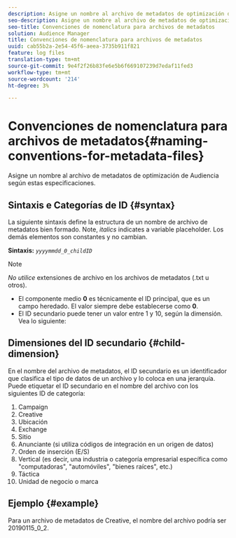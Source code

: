 ```yaml
---
description: Asigne un nombre al archivo de metadatos de optimización de Audiencia según estas especificaciones.
seo-description: Asigne un nombre al archivo de metadatos de optimización de Audiencia según estas especificaciones.
seo-title: Convenciones de nomenclatura para archivos de metadatos
solution: Audience Manager
title: Convenciones de nomenclatura para archivos de metadatos
uuid: cab55b2a-2e54-45f6-aeea-3735b911f821
feature: log files
translation-type: tm+mt
source-git-commit: 9e4f2f26b83fe6e5b6f669107239d7edaf11fed3
workflow-type: tm+mt
source-wordcount: '214'
ht-degree: 3%

---
```



# Convenciones de nomenclatura para archivos de metadatos{#naming-conventions-for-metadata-files}

Asigne un nombre al archivo de metadatos de optimización de Audiencia según estas especificaciones.

## Sintaxis e Categorías de ID {#syntax}

La siguiente sintaxis define la estructura de un nombre de archivo de metadatos bien formado. Note, *italics* indicates a variable placeholder. Los demás elementos son constantes y no cambian.

**Sintaxis:** *`yyyymmdd_0_childID`*

>[!NOTE]
>
>*No utilice* extensiones de archivo en los archivos de metadatos (.txt u otros).

<!--In the name syntax, you'll notice a parent ID variable. Don't confuse it with the parent ID used in the [metadata file contents](../../../reporting/audience-optimization-reports/metadata-files-intro/metadata-file-contents.md). These 2 variables seem similar, but they represent different things:-->

* El componente medio **0** es técnicamente el ID principal, que es un campo heredado. El valor siempre debe establecerse como **0**.
* El ID secundario puede tener un valor entre 1 y 10, según la dimensión. Vea lo siguiente:

## Dimensiones del ID secundario {#child-dimension}

En el nombre del archivo de metadatos, el ID secundario es un identificador que clasifica el tipo de datos de un archivo y lo coloca en una jerarquía. Puede etiquetar el ID secundario en el nombre del archivo con los siguientes ID de categoría:

1. Campaign
1. Creative
1. Ubicación
1. Exchange
1. Sitio
1. Anunciante (si utiliza códigos de integración en un origen [](../../../features/manage-datasources.md#details)de datos)
1. Orden de inserción (E/S)
1. Vertical (es decir, una industria o categoría empresarial específica como &quot;computadoras&quot;, &quot;automóviles&quot;, &quot;bienes raíces&quot;, etc.)
1. Táctica
1. Unidad de negocio o marca

## Ejemplo {#example}

Para un archivo de metadatos de Creative, el nombre del archivo podría ser 20190115_0_2.

<!--Let's take a look at how you would use these IDs in a metadata file name. As an example, say your data file consists of campaign creatives. In this case, the campaign is a parent object and the creatives are child objects because they belong to, or are contained by, the campaign. As a result, you'd choose the following IDs for the metadata file name:

* Parent ID: `1` 
* Child ID: `2`

Your metadata file name would look like this: `20150827_1_2`

Sometimes, you might have data that does not belong to a parent object. Whenever this is the case, select ID 0 for the parent ID. In this case, your file title would look like this: `20150827_0_2`. -->
